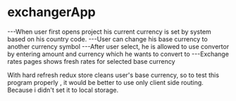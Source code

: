 # exchangerApp

---When user first opens project his current currency is set by system based on his country code. 
---User can change his base currency to another currency symbol
---After user select, he is allowed to use convertor by entering amount and currency which he wants to convert to
---Exchange rates pages shows fresh rates  for selected base currency

With hard refresh redux store cleans user's base currency, so to test this  program properly , it would be better to use only client side routing. Because i didn't set it to local storage.

